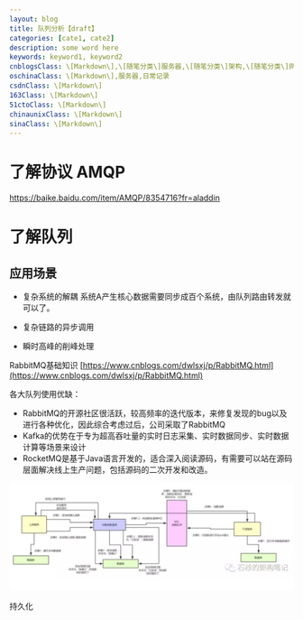 ```yaml
---
layout: blog
title: 队列分析【draft】
categories: [cate1, cate2]
description: some word here
keywords: keyword1, keyword2
cnblogsClass: \[Markdown\],\[随笔分类\]服务器,\[随笔分类\]架构,\[随笔分类\]网络协议,\[发布为文章\]
oschinaClass: \[Markdown\],服务器,日常记录
csdnClass: \[Markdown\]
163Class: \[Markdown\]
51ctoClass: \[Markdown\]
chinaunixClass: \[Markdown\]
sinaClass: \[Markdown\]
---
```


<!--
title内容带draft标识草稿

cnblogsClass: 【你的博客园的分类，以逗号分隔，注意\[Markdown\]必须项】
oschinaClass: 【你的开源中国的分类】
csdnClass: 【你的CSDN分类】
...

注：由于'['、']'是jekyll的关键字，故在分类中请加上'\'；

可以在网站下添加操作看到你的博客分类，案列是自己的分类，需要自行修改。
添加这些分类的目的，是可以自动同步到对应的博客网站，新建博客以此模版文件复制创建markdown文件，如果你不需要，请跳过此步。


图片地址存放参考：
本地存放路径/WindBlog/gh-pages/images/blog/b.png
git上：
![image](https://raw.githubusercontent.com/WalkingSun/WindBlog/gh-pages/images/blog/b.png)

-->

# 了解协议 AMQP
https://baike.baidu.com/item/AMQP/8354716?fr=aladdin

# 了解队列

## 应用场景

[](https://mp.weixin.qq.com/s?__biz=MzU0OTk3ODQ3Ng==&mid=2247484149&idx=1&sn=98186297335e13ec7222b3fd43cfae5a&chksm=fba6eaf6ccd163e0c2c3086daa725de224a97814d31e7b3f62dd3ec763b4abbb0689cc7565b0&scene=21#wechat_redirect
)
- 复杂系统的解耦
系统A产生核心数据需要同步成百个系统，由队列路由转发就可以了。

- 复杂链路的异步调用

- 瞬时高峰的削峰处理

 RabbitMQ基础知识    [https://www.cnblogs.com/dwlsxj/p/RabbitMQ.html](https://www.cnblogs.com/dwlsxj/p/RabbitMQ.html)


各大队列使用优缺：
- RabbitMQ的开源社区很活跃，较高频率的迭代版本，来修复发现的bug以及进行各种优化，因此综合考虑过后，公司采取了RabbitMQ
- Kafka的优势在于专为超高吞吐量的实时日志采集、实时数据同步、实时数据计算等场景来设计
- RocketMQ是基于Java语言开发的，适合深入阅读源码，有需要可以站在源码层面解决线上生产问题，包括源码的二次开发和改造。

![image](https://raw.githubusercontent.com/WalkingSun/WindBlog/gh-pages/images/blog/clipboard.png)

持久化
[](https://mp.weixin.qq.com/s?__biz=MzU0OTk3ODQ3Ng==&mid=2247484257&idx=1&sn=e7704f92a1008ab7a292e2826bd079aa&chksm=fba6eb62ccd1627451d439bbc21e46e6fc1d7bfbe2a431fd887cf974a7bd0d9d482697f0e4fd&scene=21)
